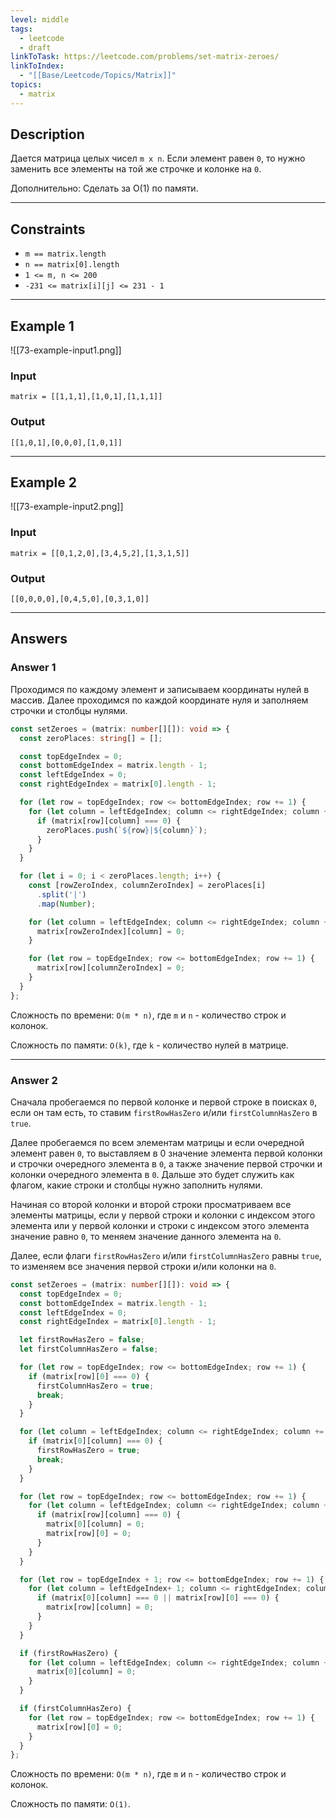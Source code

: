 ```yaml
---
level: middle
tags:
  - leetcode
  - draft
linkToTask: https://leetcode.com/problems/set-matrix-zeroes/
linkToIndex:
  - "[[Base/Leetcode/Topics/Matrix]]"
topics:
  - matrix
---
```

## Description

Дается матрица целых чисел `m x n`. Если элемент равен `0`, то нужно заменить все элементы на той же строчке и колонке на `0`.

Дополнительно: Сделать за O(1) по памяти.

---
## Constraints

- `m == matrix.length`
- `n == matrix[0].length`
- `1 <= m, n <= 200`
- `-231 <= matrix[i][j] <= 231 - 1`

---
## Example 1

![[73-example-input1.png]]
### Input

```
matrix = [[1,1,1],[1,0,1],[1,1,1]]
```
### Output

```
[[1,0,1],[0,0,0],[1,0,1]]
```

---
## Example 2

![[73-example-input2.png]]
### Input

```
matrix = [[0,1,2,0],[3,4,5,2],[1,3,1,5]]
```
### Output

```
[[0,0,0,0],[0,4,5,0],[0,3,1,0]]
```

---
## Answers

### Answer 1

Проходимся по каждому элемент и записываем координаты нулей в массив.
Далее проходимся по каждой координате нуля и заполняем строчки и столбцы нулями.

```typescript
const setZeroes = (matrix: number[][]): void => {
  const zeroPlaces: string[] = [];

  const topEdgeIndex = 0;
  const bottomEdgeIndex = matrix.length - 1;
  const leftEdgeIndex = 0;
  const rightEdgeIndex = matrix[0].length - 1;

  for (let row = topEdgeIndex; row <= bottomEdgeIndex; row += 1) {
    for (let column = leftEdgeIndex; column <= rightEdgeIndex; column += 1) {
      if (matrix[row][column] === 0) {
        zeroPlaces.push(`${row}|${column}`);
      }
    }
  }

  for (let i = 0; i < zeroPlaces.length; i++) {
    const [rowZeroIndex, columnZeroIndex] = zeroPlaces[i]
      .split('|')
      .map(Number);

    for (let column = leftEdgeIndex; column <= rightEdgeIndex; column += 1) {
      matrix[rowZeroIndex][column] = 0;
    }

    for (let row = topEdgeIndex; row <= bottomEdgeIndex; row += 1) {
      matrix[row][columnZeroIndex] = 0;
    }
  }
};
```

Сложность по времени: `O(m * n)`, где `m` и `n` - количество строк и колонок.

Сложность по памяти: `O(k)`, где `k` - количество нулей в матрице.

---
### Answer 2

Сначала пробегаемся по первой колонке и первой строке в поисках `0`, если он там есть, то ставим `firstRowHasZero` и/или `firstColumnHasZero` в `true`.

Далее пробегаемся по всем элементам матрицы и если очередной элемент равен `0`, то выставляем в 0 значение элемента первой колонки и строчки очередного элемента в `0`, а также значение первой строчки и колонки очередного элемента в `0`. Дальше это будет служить как флагом, какие строки и столбцы нужно заполнить нулями.

Начиная со второй колонки и второй строки просматриваем все элементы матрицы, если у первой строки и колонки с индексом этого элемента или у первой колонки и строки с индексом этого элемента значение равно `0`, то меняем значение данного элемента на `0`.

Далее, если флаги `firstRowHasZero` и/или `firstColumnHasZero` равны `true`, то изменяем все значения первой строки и/или колонки на `0`.

```typescript
const setZeroes = (matrix: number[][]): void => {
  const topEdgeIndex = 0;
  const bottomEdgeIndex = matrix.length - 1;
  const leftEdgeIndex = 0;
  const rightEdgeIndex = matrix[0].length - 1;

  let firstRowHasZero = false;
  let firstColumnHasZero = false;

  for (let row = topEdgeIndex; row <= bottomEdgeIndex; row += 1) {
    if (matrix[row][0] === 0) {
      firstColumnHasZero = true;
      break;
    } 
  }

  for (let column = leftEdgeIndex; column <= rightEdgeIndex; column += 1) {
    if (matrix[0][column] === 0) {
      firstRowHasZero = true;
      break;
    }
  }

  for (let row = topEdgeIndex; row <= bottomEdgeIndex; row += 1) {
    for (let column = leftEdgeIndex; column <= rightEdgeIndex; column += 1) {
      if (matrix[row][column] === 0) {
        matrix[0][column] = 0;
        matrix[row][0] = 0;
      }
    }
  }

  for (let row = topEdgeIndex + 1; row <= bottomEdgeIndex; row += 1) {
    for (let column = leftEdgeIndex+ 1; column <= rightEdgeIndex; column += 1) {
      if (matrix[0][column] === 0 || matrix[row][0] === 0) {
        matrix[row][column] = 0;
      }
    }
  }

  if (firstRowHasZero) {
    for (let column = leftEdgeIndex; column <= rightEdgeIndex; column += 1) {
      matrix[0][column] = 0;
    }
  }

  if (firstColumnHasZero) {
    for (let row = topEdgeIndex; row <= bottomEdgeIndex; row += 1) {
      matrix[row][0] = 0;
    }
  }
};
```

Сложность по времени: `O(m * n)`, где `m` и `n` - количество строк и колонок.

Сложность по памяти: `O(1)`.

